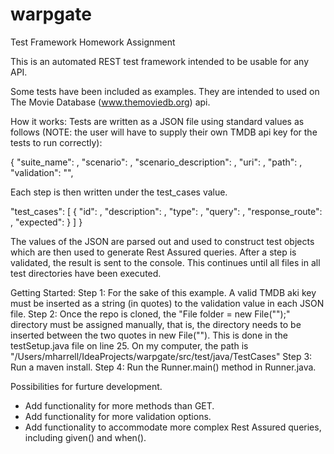 # warpgate
Test Framework Homework Assignment

This is an automated REST test framework intended to be usable for any API.

Some tests have been included as examples. They are intended to used on The Movie Database (www.themoviedb.org) api. 

How it works:
Tests are written as a JSON file using standard values as follows (NOTE: the user will have to supply their own TMDB api key for the tests to run correctly): 

{
  "suite_name": ,
  "scenario": ,
  "scenario_description": ,
  "uri": ,
  "path": ,
  "validation": "",
 
 Each step is then written under the test_cases value.
  
  "test_cases": [
    {
      "id": ,
      "description": ,
      "type": ,
      "query": ,
      "response_route": ,
      "expected":
    }
  ]
}

The values of the JSON are parsed out and used to construct test objects which are then used to generate Rest Assured queries. After a  step is validated, the result is sent to the console. This continues until all files in all test directories have been executed.

Getting Started:
Step 1: For the sake of this example. A valid TMDB aki key must be inserted as a string (in quotes) to the validation value in each JSON file.
Step 2: Once the repo is cloned, the "File folder = new File("");" directory must be assigned manually, that is, the
directory needs to be inserted between the two quotes in new File(""). This is done in the testSetup.java file on line 25.
On my computer, the path is "/Users/mharrell/IdeaProjects/warpgate/src/test/java/TestCases"
Step 3: Run a maven install.
Step 4: Run the Runner.main() method in Runner.java.

Possibilities for furture development. 
 - Add functionality for more methods than GET.
 - Add functionality for more validation options.
 - Add functionality to accommodate more complex Rest Assured queries, including given() and when().

